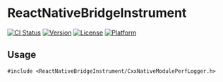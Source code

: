 # ReactNativeBridgeInstrument

[![CI Status](https://img.shields.io/travis/sueLan/ReactNativeBridgeInstrument.svg?style=flat)](https://travis-ci.org/sueLan/ReactNativeBridgeInstrument)
[![Version](https://img.shields.io/cocoapods/v/ReactNativeBridgeInstrument.svg?style=flat)](https://cocoapods.org/pods/ReactNativeBridgeInstrument)
[![License](https://img.shields.io/cocoapods/l/ReactNativeBridgeInstrument.svg?style=flat)](https://cocoapods.org/pods/ReactNativeBridgeInstrument)
[![Platform](https://img.shields.io/cocoapods/p/ReactNativeBridgeInstrument.svg?style=flat)](https://cocoapods.org/pods/ReactNativeBridgeInstrument)

## Usage

```
#include <ReactNativeBridgeInstrument/CxxNativeModulePerfLogger.h>

``` 